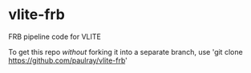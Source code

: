# vlite-frb
FRB pipeline code for VLITE

To get this repo _without_ forking it into a separate branch, use 'git clone https://github.com/paulray/vlite-frb'

